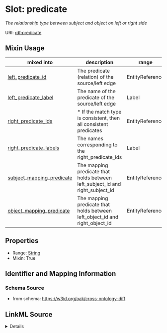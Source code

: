 # Slot: predicate
_The relationship type between subject and object on left or right side_


URI: [rdf:predicate](http://www.w3.org/1999/02/22-rdf-syntax-ns#predicate)



<!-- no inheritance hierarchy -->





## Mixin Usage

| mixed into | description | range | domain |
| --- | --- | --- | --- |
| [left_predicate_id](left_predicate_id.md) | The predicate (relation) of the source/left edge | EntityReference |  |
| [left_predicate_label](left_predicate_label.md) | The name of the predicate of the source/left edge | Label |  |
| [right_predicate_ids](right_predicate_ids.md) | * If the match type is consistent, then all consistent predicates | EntityReference |  |
| [right_predicate_labels](right_predicate_labels.md) | The names corresponding to the right_predicate_ids | Label |  |
| [subject_mapping_predicate](subject_mapping_predicate.md) | The mapping predicate that holds between left_subject_id and right_subject_id | EntityReference |  |
| [object_mapping_predicate](object_mapping_predicate.md) | The mapping predicate that holds between left_object_id and right_object_id | EntityReference |  |



## Properties

* Range: [String](String.md)
* Mixin: True








## Identifier and Mapping Information







### Schema Source


* from schema: https://w3id.org/oak/cross-ontology-diff




## LinkML Source

<details>
```yaml
name: predicate
description: The relationship type between subject and object on left or right side
from_schema: https://w3id.org/oak/cross-ontology-diff
rank: 1000
mixin: true
slot_uri: rdf:predicate
alias: predicate
range: string

```
</details>